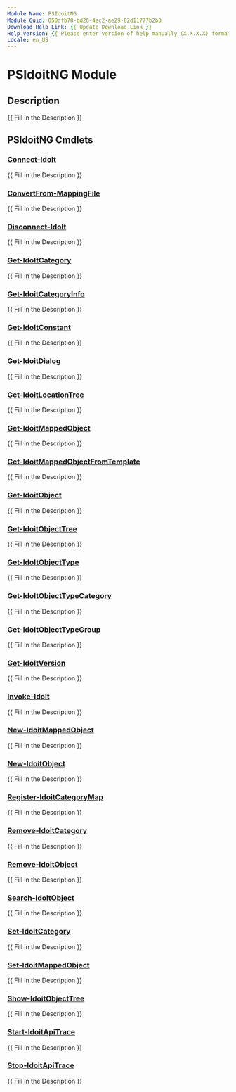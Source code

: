 ```yaml
---
Module Name: PSIdoitNG
Module Guid: 050dfb78-bd26-4ec2-ae29-82d11777b2b3
Download Help Link: {{ Update Download Link }}
Help Version: {{ Please enter version of help manually (X.X.X.X) format }}
Locale: en_US
---
```


# PSIdoitNG Module
## Description
{{ Fill in the Description }}

## PSIdoitNG Cmdlets
### [Connect-IdoIt](Connect-IdoIt.md)
{{ Fill in the Description }}

### [ConvertFrom-MappingFile](ConvertFrom-MappingFile.md)
{{ Fill in the Description }}

### [Disconnect-IdoIt](Disconnect-IdoIt.md)
{{ Fill in the Description }}

### [Get-IdoItCategory](Get-IdoItCategory.md)
{{ Fill in the Description }}

### [Get-IdoitCategoryInfo](Get-IdoitCategoryInfo.md)
{{ Fill in the Description }}

### [Get-IdoItConstant](Get-IdoItConstant.md)
{{ Fill in the Description }}

### [Get-IdoitDialog](Get-IdoitDialog.md)
{{ Fill in the Description }}

### [Get-IdoitLocationTree](Get-IdoitLocationTree.md)
{{ Fill in the Description }}

### [Get-IdoitMappedObject](Get-IdoitMappedObject.md)
{{ Fill in the Description }}

### [Get-IdoitMappedObjectFromTemplate](Get-IdoitMappedObjectFromTemplate.md)
{{ Fill in the Description }}

### [Get-IdoitObject](Get-IdoitObject.md)
{{ Fill in the Description }}

### [Get-IdoitObjectTree](Get-IdoitObjectTree.md)
{{ Fill in the Description }}

### [Get-IdoItObjectType](Get-IdoItObjectType.md)
{{ Fill in the Description }}

### [Get-IdoItObjectTypeCategory](Get-IdoItObjectTypeCategory.md)
{{ Fill in the Description }}

### [Get-IdoItObjectTypeGroup](Get-IdoItObjectTypeGroup.md)
{{ Fill in the Description }}

### [Get-IdoItVersion](Get-IdoItVersion.md)
{{ Fill in the Description }}

### [Invoke-IdoIt](Invoke-IdoIt.md)
{{ Fill in the Description }}

### [New-IdoitMappedObject](New-IdoitMappedObject.md)
{{ Fill in the Description }}

### [New-IdoitObject](New-IdoitObject.md)
{{ Fill in the Description }}

### [Register-IdoitCategoryMap](Register-IdoitCategoryMap.md)
{{ Fill in the Description }}

### [Remove-IdoitCategory](Remove-IdoitCategory.md)
{{ Fill in the Description }}

### [Remove-IdoitObject](Remove-IdoitObject.md)
{{ Fill in the Description }}

### [Search-IdoItObject](Search-IdoItObject.md)
{{ Fill in the Description }}

### [Set-IdoItCategory](Set-IdoItCategory.md)
{{ Fill in the Description }}

### [Set-IdoitMappedObject](Set-IdoitMappedObject.md)
{{ Fill in the Description }}

### [Show-IdoitObjectTree](Show-IdoitObjectTree.md)
{{ Fill in the Description }}

### [Start-IdoitApiTrace](Start-IdoitApiTrace.md)
{{ Fill in the Description }}

### [Stop-IdoitApiTrace](Stop-IdoitApiTrace.md)
{{ Fill in the Description }}

